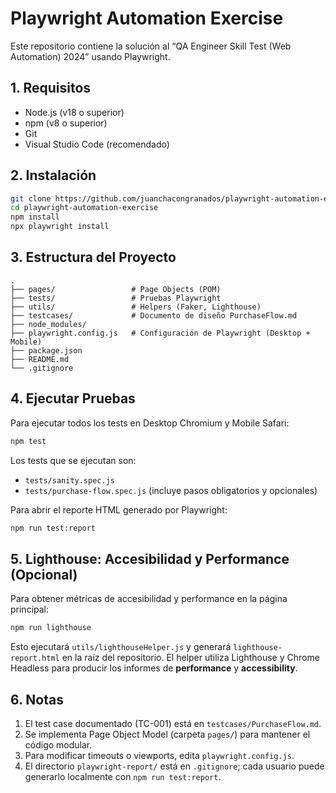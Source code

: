 # Playwright Automation Exercise

Este repositorio contiene la solución al “QA Engineer Skill Test (Web Automation) 2024” usando Playwright.

## 1. Requisitos

* Node.js (v18 o superior)
* npm (v8 o superior)
* Git
* Visual Studio Code (recomendado)

## 2. Instalación

```bash
git clone https://github.com/juanchacongranados/playwright-automation-exercise.git
cd playwright-automation-exercise
npm install
npx playwright install
```

## 3. Estructura del Proyecto

```
.
├── pages/                 # Page Objects (POM)
├── tests/                 # Pruebas Playwright
├── utils/                 # Helpers (Faker, Lighthouse)
├── testcases/             # Documento de diseño PurchaseFlow.md
├── node_modules/
├── playwright.config.js   # Configuración de Playwright (Desktop + Mobile)
├── package.json
├── README.md
└── .gitignore
```

## 4. Ejecutar Pruebas

Para ejecutar todos los tests en Desktop Chromium y Mobile Safari:

```bash
npm test
```

Los tests que se ejecutan son:

* `tests/sanity.spec.js`
* `tests/purchase-flow.spec.js` (incluye pasos obligatorios y opcionales)

Para abrir el reporte HTML generado por Playwright:

```bash
npm run test:report
```

## 5. Lighthouse: Accesibilidad y Performance (Opcional)

Para obtener métricas de accesibilidad y performance en la página principal:

```bash
npm run lighthouse
```

Esto ejecutará `utils/lighthouseHelper.js` y generará `lighthouse-report.html` en la raíz del repositorio. El helper utiliza Lighthouse y Chrome Headless para producir los informes de **performance** y **accessibility**.

## 6. Notas

1. El test case documentado (TC-001) está en `testcases/PurchaseFlow.md`.
2. Se implementa Page Object Model (carpeta `pages/`) para mantener el código modular.
3. Para modificar timeouts o viewports, edita `playwright.config.js`.
4. El directorio `playwright-report/` está en `.gitignore`; cada usuario puede generarlo localmente con `npm run test:report`.
